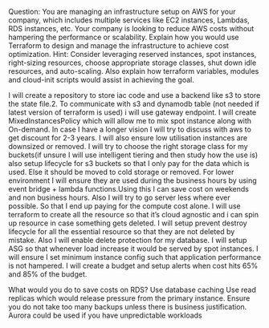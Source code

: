 Question: You are managing an infrastructure setup on AWS for your company, which includes multiple services like EC2 instances, Lambdas, RDS instances, etc. Your company is looking to reduce AWS costs without hampering the performance or scalability. Explain how you would use Terraform to design and manage the infrastructure to achieve cost optimization.
Hint: Consider leveraging reserved instances, spot instances, right-sizing resources, choose appropriate storage classes, shut down idle resources, and auto-scaling. Also explain how terraform variables, modules and cloud-init scripts would assist in achieving the goal.

I will create a repository to store iac code and use a backend like s3 to store the state file.2. To communicate with s3 and dynamodb table (not needed if latest version of terraform is used) i will use gateway endpoint.
I will create MixedInstancesPolicy which will allow me to mix spot instance along with On-demand. In case I have a longer vision I will try to discuss with aws to get discount for 2-3 years. I will also ensure low utilisation instances are downsized or removed.
I will try to choose the right storage class for my buckets(if unsure I will use intelligent tiering and then study how the use is) also setup lifecycle for s3 buckets so that I only pay for the data which is used. Else it should be moved to cold storage or removed.
For lower environment I will ensure they are used during the business hours by using event bridge + lambda functions.Using this I can save cost on weekends and non business hours. Also I will try to go server less where ever possible. So that I end up paying for the compute cost alone.
I will use terraform to create all the resource so that it’s cloud agnostic and i can spin up resource in case something gets deleted.
I will setup prevent destroy lifecycle for all the essential resource so that they are not deleted by mistake. Also I will enable delete protection for my database.
I will setup ASG so that whenever load increase it would be served by spot instances. I will ensure I set minimum instance config such that application performance is not hampered.
I will create a budget and setup alerts when cost hits 65% and 85% of the budget.

What would you do to save costs on RDS? 
Use database caching
Use read replicas which would release pressure from the primary instance.
Ensure you do not take too many backups unless there is business justification.
Aurora could be used if you have unpredictable workloads

